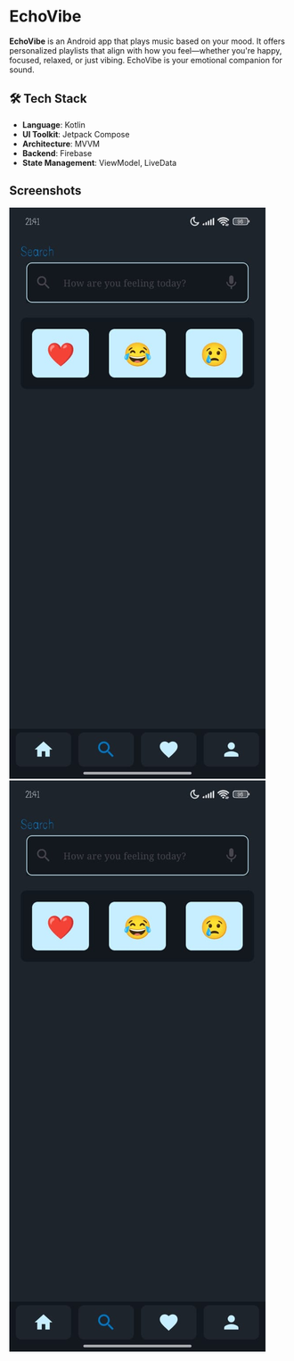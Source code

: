 # EchoVibe
**EchoVibe** is an Android app that plays music based on your mood. It offers personalized playlists that align with how you feel—whether you're happy, focused, relaxed, or just vibing. EchoVibe is your emotional companion for sound.<br>
## 🛠 Tech Stack

- **Language**: Kotlin
- **UI Toolkit**: Jetpack Compose
- **Architecture**: MVVM
- **Backend**: Firebase
- **State Management**: ViewModel, LiveData

## Screenshots
<a target="_blank" rel="noopener noreferrer" href="/screenshots/screenshot 1.jpeg"><img src="/screenshots/screenshot 1.jpeg" alt="Screenshot" style="max-width: 100%;"></a>
<a target="_blank" rel="noopener noreferrer" href="/screenshots/screenshot 1.jpeg"><img src="/screenshots/screenshot 1.jpeg" alt="Screenshot" style="max-width: 100%;"></a>
